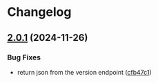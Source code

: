 # Changelog

## [2.0.1](https://github.com/lupusbytes/codejam-release-demo/compare/v2.0.0...v2.0.1) (2024-11-26)


### Bug Fixes

* return json from the version endpoint ([cfb47c1](https://github.com/lupusbytes/codejam-release-demo/commit/cfb47c1c4005348a9217a833a6940c588e0cfc24))
